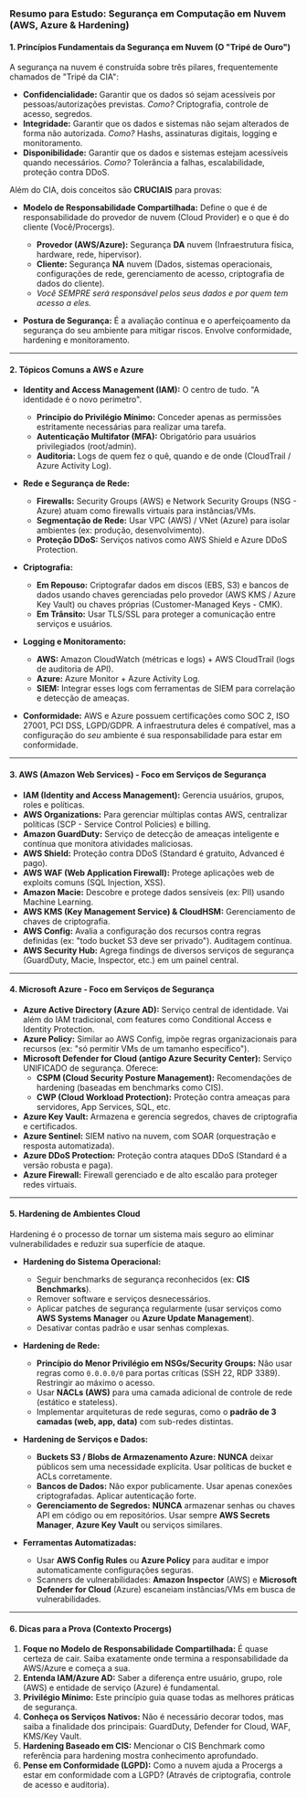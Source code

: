 
### **Resumo para Estudo: Segurança em Computação em Nuvem (AWS, Azure & Hardening)**

#### **1. Princípios Fundamentais da Segurança em Nuvem (O "Tripé de Ouro")**

A segurança na nuvem é construída sobre três pilares, frequentemente chamados de "Tripé da CIA":
*   **Confidencialidade:** Garantir que os dados só sejam acessíveis por pessoas/autorizações previstas. *Como?* Criptografia, controle de acesso, segredos.
*   **Integridade:** Garantir que os dados e sistemas não sejam alterados de forma não autorizada. *Como?* Hashs, assinaturas digitais, logging e monitoramento.
*   **Disponibilidade:** Garantir que os dados e sistemas estejam acessíveis quando necessários. *Como?* Tolerância a falhas, escalabilidade, proteção contra DDoS.

Além do CIA, dois conceitos são **CRUCIAIS** para provas:
*   **Modelo de Responsabilidade Compartilhada:** Define o que é de responsabilidade do provedor de nuvem (Cloud Provider) e o que é do cliente (Você/Procergs).
    *   **Provedor (AWS/Azure):** Segurança **DA** nuvem (Infraestrutura física, hardware, rede, hipervisor).
    *   **Cliente:** Segurança **NA** nuvem (Dados, sistemas operacionais, configurações de rede, gerenciamento de acesso, criptografia de dados do cliente).
    *   *Você SEMPRE será responsável pelos seus dados e por quem tem acesso a eles.*

*   **Postura de Segurança:** É a avaliação contínua e o aperfeiçoamento da segurança do seu ambiente para mitigar riscos. Envolve conformidade, hardening e monitoramento.

---

#### **2. Tópicos Comuns a AWS e Azure**

*   **Identity and Access Management (IAM):** O centro de tudo. "A identidade é o novo perímetro".
    *   **Princípio do Privilégio Mínimo:** Conceder apenas as permissões estritamente necessárias para realizar uma tarefa.
    *   **Autenticação Multifator (MFA):** Obrigatório para usuários privilegiados (root/admin).
    *   **Auditoria:** Logs de quem fez o quê, quando e de onde (CloudTrail / Azure Activity Log).

*   **Rede e Segurança de Rede:**
    *   **Firewalls:** Security Groups (AWS) e Network Security Groups (NSG - Azure) atuam como firewalls virtuais para instâncias/VMs.
    *   **Segmentação de Rede:** Usar VPC (AWS) / VNet (Azure) para isolar ambientes (ex: produção, desenvolvimento).
    *   **Proteção DDoS:** Serviços nativos como AWS Shield e Azure DDoS Protection.

*   **Criptografia:**
    *   **Em Repouso:** Criptografar dados em discos (EBS, S3) e bancos de dados usando chaves gerenciadas pelo provedor (AWS KMS / Azure Key Vault) ou chaves próprias (Customer-Managed Keys - CMK).
    *   **Em Trânsito:** Usar TLS/SSL para proteger a comunicação entre serviços e usuários.

*   **Logging e Monitoramento:**
    *   **AWS:** Amazon CloudWatch (métricas e logs) + AWS CloudTrail (logs de auditoria de API).
    *   **Azure:** Azure Monitor + Azure Activity Log.
    *   **SIEM:** Integrar esses logs com ferramentas de SIEM para correlação e detecção de ameaças.

*   **Conformidade:** AWS e Azure possuem certificações como SOC 2, ISO 27001, PCI DSS, LGPD/GDPR. A infraestrutura deles é compatível, mas a configuração do *seu* ambiente é sua responsabilidade para estar em conformidade.

---

#### **3. AWS (Amazon Web Services) - Foco em Serviços de Segurança**

*   **IAM (Identity and Access Management):** Gerencia usuários, grupos, roles e políticas.
*   **AWS Organizations:** Para gerenciar múltiplas contas AWS, centralizar políticas (SCP - Service Control Policies) e billing.
*   **Amazon GuardDuty:** Serviço de detecção de ameaças inteligente e contínua que monitora atividades maliciosas.
*   **AWS Shield:** Proteção contra DDoS (Standard é gratuito, Advanced é pago).
*   **AWS WAF (Web Application Firewall):** Protege aplicações web de exploits comuns (SQL Injection, XSS).
*   **Amazon Macie:** Descobre e protege dados sensíveis (ex: PII) usando Machine Learning.
*   **AWS KMS (Key Management Service) & CloudHSM:** Gerenciamento de chaves de criptografia.
*   **AWS Config:** Avalia a configuração dos recursos contra regras definidas (ex: "todo bucket S3 deve ser privado"). Auditagem contínua.
*   **AWS Security Hub:** Agrega findings de diversos serviços de segurança (GuardDuty, Macie, Inspector, etc.) em um painel central.

---

#### **4. Microsoft Azure - Foco em Serviços de Segurança**

*   **Azure Active Directory (Azure AD):** Serviço central de identidade. Vai além do IAM tradicional, com features como Conditional Access e Identity Protection.
*   **Azure Policy:** Similar ao AWS Config, impõe regras organizacionais para recursos (ex: "só permitir VMs de um tamanho específico").
*   **Microsoft Defender for Cloud (antigo Azure Security Center):** Serviço UNIFICADO de segurança. Oferece:
    *   **CSPM (Cloud Security Posture Management):** Recomendações de hardening (baseadas em benchmarks como CIS).
    *   **CWP (Cloud Workload Protection):** Proteção contra ameaças para servidores, App Services, SQL, etc.
*   **Azure Key Vault:** Armazena e gerencia segredos, chaves de criptografia e certificados.
*   **Azure Sentinel:** SIEM nativo na nuvem, com SOAR (orquestração e resposta automatizada).
*   **Azure DDoS Protection:** Proteção contra ataques DDoS (Standard é a versão robusta e paga).
*   **Azure Firewall:** Firewall gerenciado e de alto escalão para proteger redes virtuais.

---

#### **5. Hardening de Ambientes Cloud**

Hardening é o processo de tornar um sistema mais seguro ao eliminar vulnerabilidades e reduzir sua superfície de ataque.

*   **Hardening do Sistema Operacional:**
    *   Seguir benchmarks de segurança reconhecidos (ex: **CIS Benchmarks**).
    *   Remover software e serviços desnecessários.
    *   Aplicar patches de segurança regularmente (usar serviços como **AWS Systems Manager** ou **Azure Update Management**).
    *   Desativar contas padrão e usar senhas complexas.

*   **Hardening de Rede:**
    *   **Princípio do Menor Privilégio em NSGs/Security Groups:** Não usar regras como `0.0.0.0/0` para portas críticas (SSH 22, RDP 3389). Restringir ao máximo o acesso.
    *   Usar **NACLs (AWS)** para uma camada adicional de controle de rede (estático e stateless).
    *   Implementar arquiteturas de rede seguras, como o **padrão de 3 camadas (web, app, data)** com sub-redes distintas.

*   **Hardening de Serviços e Dados:**
    *   **Buckets S3 / Blobs de Armazenamento Azure:** **NUNCA** deixar públicos sem uma necessidade explícita. Usar políticas de bucket e ACLs corretamente.
    *   **Bancos de Dados:** Não expor publicamente. Usar apenas conexões criptografadas. Aplicar autenticação forte.
    *   **Gerenciamento de Segredos:** **NUNCA** armazenar senhas ou chaves API em código ou em repositórios. Usar sempre **AWS Secrets Manager**, **Azure Key Vault** ou serviços similares.

*   **Ferramentas Automatizadas:**
    *   Usar **AWS Config Rules** ou **Azure Policy** para auditar e impor automaticamente configurações seguras.
    *   Scanners de vulnerabilidades: **Amazon Inspector** (AWS) e **Microsoft Defender for Cloud** (Azure) escaneiam instâncias/VMs em busca de vulnerabilidades.

---

#### **6. Dicas para a Prova (Contexto Procergs)**

1.  **Foque no Modelo de Responsabilidade Compartilhada:** É quase certeza de cair. Saiba exatamente onde termina a responsabilidade da AWS/Azure e começa a sua.
2.  **Entenda IAM/Azure AD:** Saber a diferença entre usuário, grupo, role (AWS) e entidade de serviço (Azure) é fundamental.
3.  **Privilégio Mínimo:** Este princípio guia quase todas as melhores práticas de segurança.
4.  **Conheça os Serviços Nativos:** Não é necessário decorar todos, mas saiba a finalidade dos principais: GuardDuty, Defender for Cloud, WAF, KMS/Key Vault.
5.  **Hardening Baseado em CIS:** Mencionar o CIS Benchmark como referência para hardening mostra conhecimento aprofundado.
6.  **Pense em Conformidade (LGPD):** Como a nuvem ajuda a Procergs a estar em conformidade com a LGPD? (Através de criptografia, controle de acesso e auditoria).
